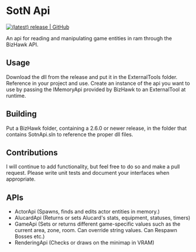 # SotN Api
[![(latest) release | GitHub](https://img.shields.io/github/release/TalicZealot/SotnApi.svg?logo=github&logoColor=333333&style=popout)](https://github.com/TalicZealot/SotnApi/releases/latest)

An api for reading and manipulating game entities in ram through the BizHawk API.

## Usage
Download the dll from the release and put it in the ExternalTools folder. Reference in your project and use.
Create an instance of the api you want to use by passing the IMemoryApi provided by BizHawk to an ExternalTool at runtime.

## Building
Put a BizHawk folder, containing a 2.6.0 or newer release, in the folder that contains SotnApi.sln to reference the proper dll files.

## Contributions
I will continue to add functionality, but feel free to do so and make a pull request.
Please write unit tests and document your interfaces when appropriate.

## APIs
* ActorApi (Spawns, finds and edits actor entities in memory.)
* AlucardApi (Returns or sets Alucard's stats, equipment, statuses, timers)
* GameApi (Sets or returns different game-specific values such as the current area, zone, room. Can override string values. Can Respawn Bosses etc.)
* RenderingApi (Checks or draws on the minimap in VRAM)